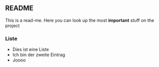 ## README
This is a read-me. Here you can look up the most **important** stuff on the project
### Liste
* Dies ist eine Liste
* Ich bin der zweite Eintrag
* Joooo
